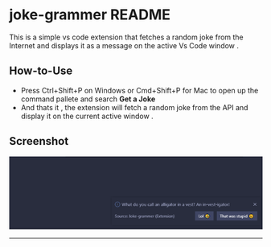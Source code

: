 # joke-grammer README

This is a simple vs code extension that fetches a random joke from the Internet and displays it as a message on the active Vs Code window .

## How-to-Use

* Press Ctrl+Shift+P on Windows or Cmd+Shift+P for Mac to open up the command pallete and search **Get a Joke**
* And thats it , the extension will fetch a random joke from the API and display it on the current active window .

## Screenshot 

![Demo Image](https://raw.githubusercontent.com/parthpanchal123/joke-grammer/master/images/extension.PNG)

-----------------------------------------------------------------------------------------------------------
